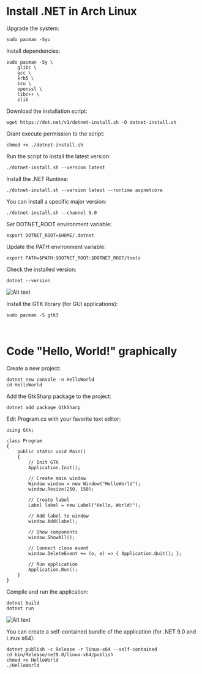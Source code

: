 # Install .NET in Arch Linux


Upgrade the system:

```
sudo pacman -Syu
```

Install dependencies:

```
sudo pacman -Sy \
    glibc \
    gcc \
    krb5 \
    icu \
    openssl \
    libc++ \
    zlib
```

Download the installation script:

```
wget https://dot.net/v1/dotnet-install.sh -O dotnet-install.sh
```

Grant execute permission to the script:

```
chmod +x ./dotnet-install.sh
```

Run the script to install the latest version:
```
./dotnet-install.sh --version latest
```

Install the .NET Runtime:
```
./dotnet-install.sh --version latest --runtime aspnetcore
```

You can install a specific major version:
```
./dotnet-install.sh --channel 9.0
```

Set DOTNET_ROOT environment variable:
```
export DOTNET_ROOT=$HOME/.dotnet
```

Update the PATH environment variable:
```
export PATH=$PATH:$DOTNET_ROOT:$DOTNET_ROOT/tools
```

Check the installed version:
```
dotnet --version
```

![Alt text](https://github.com/luisespino/data-structures/csharp/blob/main/img/screenshot1.png?raw=true "version")

Install the GTK library (for GUI applications):
```
sudo pacman -S gtk3
```
&nbsp;

# Code "Hello, World!" graphically

Create a new project:
```
dotnet new console -n HelloWorld
cd HelloWorld
```

Add the GtkSharp package to the project:
```
dotnet add package GtkSharp
```

Edit Program.cs with your favorite text editor:
```
using Gtk;

class Program
{
    public static void Main()
    {
        // Init GTK
        Application.Init();

        // Create main window
        Window window = new Window("HelloWorld");
        window.Resize(250, 150);

        // Create label
        Label label = new Label("Hello, World!");

        // Add label to window 
        window.Add(label);

        // Show components
        window.ShowAll();

        // Connect close event
        window.DeleteEvent += (o, e) => { Application.Quit(); };

        // Run application
        Application.Run();
    }
}
```

Compile and run the application:
```
dotnet build
dotnet run
```

![Alt text](https://github.com/luisespino/data-structures/csharp/blob/main/img/screenshot2.png?raw=true "version")

You can create a self-contained bundle of the application (for .NET 9.0 and Linux x64):
```
dotnet publish -c Release -r linux-x64 --self-contained
cd bin/Release/net9.0/linux-x64/publish
chmod +x HelloWorld
./HelloWorld
```
